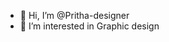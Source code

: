 - 👋 Hi, I’m @Pritha-designer
- 👀 I’m interested in Graphic design


<!---
Pritha-designer/Pritha-designer is a ✨ special ✨ repository because its `README.md` (this file) appears on your GitHub profile.
You can click the Preview link to take a look at your changes.
--->
